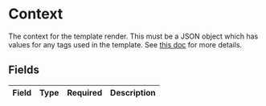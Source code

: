 # Context

The context for the template render. This must be a JSON object which has values for any tags used in the template. See [this doc](https://help.klaviyo.com/hc/en-us/articles/4408802648731) for more details.


## Fields

| Field       | Type        | Required    | Description |
| ----------- | ----------- | ----------- | ----------- |